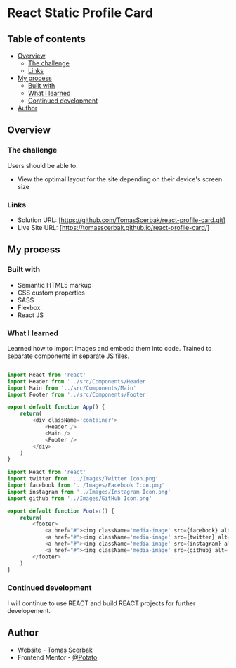 # React Static Profile Card

## Table of contents

- [Overview](#overview)
  - [The challenge](#the-challenge)
  - [Links](#links)
- [My process](#my-process)
  - [Built with](#built-with)
  - [What I learned](#what-i-learned)
  - [Continued development](#continued-development)
- [Author](#author)

## Overview

### The challenge

Users should be able to:

- View the optimal layout for the site depending on their device's screen size

### Links

- Solution URL: [https://github.com/TomasScerbak/react-profile-card.git]
- Live Site URL: [https://tomasscerbak.github.io/react-profile-card/]

## My process

### Built with

- Semantic HTML5 markup
- CSS custom properties
- SASS
- Flexbox
- React JS

### What I learned

Learned how to import images and embedd them into code. Trained to separate components in separate JS files.


```js

import React from 'react'
import Header from '../src/Components/Header'
import Main from '../src/Components/Main'
import Footer from '../src/Components/Footer'

export default function App() {
    return(
        <div className='container'>
            <Header />
            <Main />
            <Footer />
        </div>
    )
}

import React from 'react'
import twitter from '../Images/Twitter Icon.png'
import facebook from '../Images/Facebook Icon.png'
import instagram from '../Images/Instagram Icon.png'
import github from '../Images/GitHub Icon.png'

export default function Footer() {
    return(
        <footer>
            <a href="#"><img className='media-image' src={facebook} alt='facebook link'/></a>
            <a href="#"><img className='media-image' src={twitter} alt='twitter link'/></a>
            <a href="#"><img className='media-image' src={instagram} alt='instagram link'/></a>
            <a href="#"><img className='media-image' src={github} alt='github link'/></a>
        </footer>
    )
}
```

### Continued development

I will continue to use REACT and build REACT projects for further developement.


## Author

- Website - [Tomas Scerbak](https://tomasscerbak.github.io/tomas-scerbak-portfolio/)
- Frontend Mentor - [@Potato](https://www.frontendmentor.io/profile/TomasScerbak)
